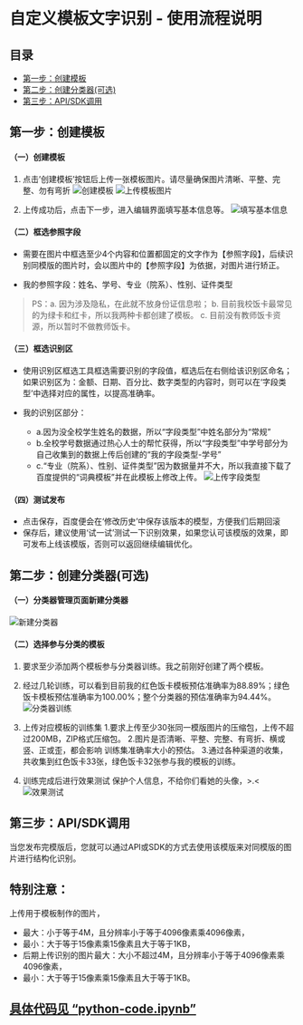 # 自定义模板文字识别 - 使用流程说明

## 目录
- [第一步：创建模板](#第一步：创建模板)
- [第二步：创建分类器(可选)](#第二步：创建分类器(可选))
- [第三步：API/SDK调用](#第三步：API/SDK调用)

## 第一步：创建模板
#### （一）创建模板
1. 点击’创建模板’按钮后上传一张模板图片。请尽量确保图片清晰、平整、完整、勿有弯折
![创建模板](https://note.youdao.com/yws/api/personal/file/5E63CE009573409ABD334EAEB9954964?method=download&shareKey=faca9f2f4f1aeb080d72ad13c288d750)
![上传模板图片](https://note.youdao.com/yws/api/personal/file/294BEF8DB88247ACB2BA85C88FBBA166?method=download&shareKey=d4bfdd58b2b9c56c0c828b48b5b1e351)

2. 上传成功后，点击下一步，进入编辑界面填写基本信息等。
![填写基本信息](https://note.youdao.com/yws/api/personal/file/D76052F0483945A4A32EE94B6A0236CA?method=download&shareKey=e8ec6de4b8a138c3064971e7126214c8)

#### （二）框选参照字段
- 需要在图片中框选至少4个内容和位置都固定的文字作为【参照字段】，后续识别同模版的图片时，会以图片中的【参照字段】为依据，对图片进行矫正。

- 我的参照字段：姓名、学号、专业（院系）、性别、证件类型
> PS：a. 因为涉及隐私，在此就不放身份证信息啦；
> b. 目前我校饭卡最常见的为绿卡和红卡，所以我两种卡都创建了模板。
> c. 目前没有教师饭卡资源，所以暂时不做教师饭卡。

#### （三）框选识别区
- 使用识别区框选工具框选需要识别的字段值，框选后在右侧给该识别区命名；如果识别区为：金额、日期、百分比、数字类型的内容时，则可以在‘字段类型’中选择对应的属性，以提高准确率。

- 我的识别区部分：
	- a.因为没全校学生姓名的数据，所以“字段类型”中姓名部分为“常规”
	- b.全校学号数据通过热心人士的帮忙获得，所以“字段类型”中学号部分为自己收集到的数据上传后创建的“我的字段类型-学号”
	- c.“专业（院系）、性别、证件类型”因为数据量并不大，所以我直接下载了百度提供的“词典模板”并在此模板上修改上传。
![上传字段类型](https://note.youdao.com/yws/api/personal/file/DA62EE6893634056A3CD9C8AFC8DBE96?method=download&shareKey=5aa880c17170949489b90817fb7b507f)

#### （四）测试发布
- 点击保存，百度便会在‘修改历史’中保存该版本的模型，方便我们后期回滚
- 保存后，建议使用‘试一试’测试一下识别效果，如果您认可该模版的效果，即可发布上线该模版，否则可以返回继续编辑优化。

## 第二步：创建分类器(可选)
#### （一）分类器管理页面新建分类器
![新建分类器](https://note.youdao.com/yws/api/personal/file/AE6832D0118D415A97640C902EDDF5C5?method=download&shareKey=62a80402a48929cedc1908fdcc96f516)

#### （二）选择参与分类的模板
1. 要求至少添加两个模板参与分类器训练。我之前刚好创建了两个模板。
2. 经过几轮训练，可以看到目前我的红色饭卡模板预估准确率为88.89%；绿色饭卡模板预估准确率为100.00%；整个分类器的预估准确率为94.44%。
![分类器训练](https://note.youdao.com/yws/api/personal/file/16BF009CBA9D49FFB9F598B8CEF726AB?method=download&shareKey=6f05f72db1ed959e15503471b979e920)
3. 上传对应模板的训练集
	1.要求上传至少30张同一模版图片的压缩包，上传不超过200MB，ZIP格式压缩包。
	2.图片是否清晰、平整、完整、有弯折、横或竖、正或歪，都会影响 训练集准确率大小的预估。
	3.通过各种渠道的收集，共收集到红色饭卡33张，绿色饭卡32张参与我的模板的训练。

4. 训练完成后进行效果测试
保护个人信息，不给你们看她的头像，>.<
![效果测试](https://note.youdao.com/yws/api/personal/file/791EF17748D6421584AB047447951ECA?method=download&shareKey=b737f6952ec7d8c85bc25a9dfda04e7b)

## 第三步：API/SDK调用
当您发布完模版后，您就可以通过API或SDK的方式去使用该模版来对同模版的图片进行结构化识别。

## 特别注意：
上传用于模板制作的图片，
- 最大：小于等于4M，且分辨率小于等于4096像素乘4096像素，
- 最小：大于等于15像素乘15像素且大于等于1KB，
- 后期上传识别的图片最大：大小不超过4M，且分辨率小于等于4096像素乘4096像素，
- 最小：大于等于15像素乘15像素且大于等于1KB。

## [具体代码见 “python-code.ipynb”](https://github.com/CherryLiChan/API_ML_AI/blob/master/python-code.ipynb)
